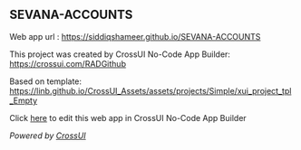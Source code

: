 ## SEVANA-ACCOUNTS
Web app url : https://siddiqshameer.github.io/SEVANA-ACCOUNTS

This project was created by CrossUI No-Code App Builder: https://crossui.com/RADGithub

Based on template: https://linb.github.io/CrossUI_Assets/assets/projects/Simple/xui_project_tpl_Empty

Click [here](https://crossui.com/RADGithub/#!from=github&owner=siddiqshameer&repo=SEVANA-ACCOUNTS) to edit this web app in CrossUI No-Code App Builder

<i>Powered by [CrossUI](https://crossui.com)</i>
